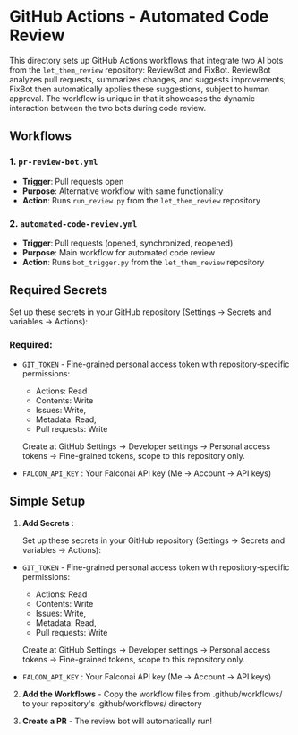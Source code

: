 # GitHub Actions - Automated Code Review

This directory sets up GitHub Actions workflows that integrate two AI bots from the `let_them_review` repository: ReviewBot and FixBot. ReviewBot analyzes pull requests, summarizes changes, and suggests improvements; FixBot then automatically applies these suggestions, subject to human approval. The workflow is unique in that it showcases the dynamic interaction between the two bots during code review.

## Workflows

### 1. `pr-review-bot.yml`  
- **Trigger**: Pull requests open
- **Purpose**: Alternative workflow with same functionality
- **Action**: Runs `run_review.py` from the `let_them_review` repository

### 2. `automated-code-review.yml`
- **Trigger**: Pull requests (opened, synchronized, reopened)
- **Purpose**: Main workflow for automated code review
- **Action**: Runs `bot_trigger.py` from the `let_them_review` repository

## Required Secrets

Set up these secrets in your GitHub repository (Settings → Secrets and variables → Actions):

### Required:
- `GIT_TOKEN` - Fine-grained personal access token with repository-specific permissions:
   - Actions: Read
   - Contents: Write
   - Issues: Write, 
   - Metadata: Read, 
   - Pull requests: Write
   
   Create at GitHub Settings → Developer settings → Personal access tokens → Fine-grained tokens, scope to this repository only.

- `FALCON_API_KEY` : Your Falconai API key (Me → Account → API keys)


## Simple Setup

1. **Add Secrets** :

   Set up these secrets in your GitHub repository (Settings → Secrets and variables → Actions):

- `GIT_TOKEN` - Fine-grained personal access token with repository-specific permissions:
   - Actions: Read
   - Contents: Write
   - Issues: Write, 
   - Metadata: Read, 
   - Pull requests: Write
   
   Create at GitHub Settings → Developer settings → Personal access tokens → Fine-grained tokens, scope to this repository only.

- `FALCON_API_KEY` : Your Falconai API key (Me → Account → API keys)

2. **Add the Workflows** - Copy the workflow files from .github/workflows/ to your repository's .github/workflows/ directory

3. **Create a PR** - The review bot will automatically run!
